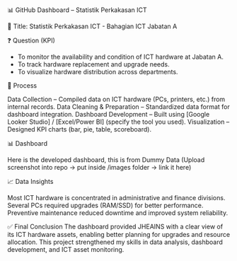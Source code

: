 📊 GitHub Dashboard – Statistik Perkakasan ICT

📌 Title: Statistik Perkakasan ICT - Bahagian ICT Jabatan A

❓ Question (KPI)

- To monitor the availability and condition of ICT hardware at Jabatan A.
- To track hardware replacement and upgrade needs.
- To visualize hardware distribution across departments.

🔄 Process

Data Collection – Compiled data on ICT hardware (PCs, printers, etc.) from internal records.
Data Cleaning & Preparation – Standardized data format for dashboard integration.
Dashboard Development – Built using [Google Looker Studio] / [Excel/Power BI] (specify the tool you used).
Visualization – Designed KPI charts (bar, pie, table, scoreboard).

📊 Dashboard

Here is the developed dashboard, this is from Dummy Data
(Upload screenshot into repo → put inside /images folder → link it here)

📈 Data Insights

Most ICT hardware is concentrated in administrative and finance divisions.
Several PCs required upgrades (RAM/SSD) for better performance.
Preventive maintenance reduced downtime and improved system reliability.

✅ Final Conclusion
The dashboard provided JHEAINS with a clear view of its ICT hardware assets, enabling better planning for upgrades and resource allocation. 
This project strengthened my skills in data analysis, dashboard development, and ICT asset monitoring.
